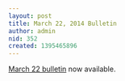 ```yaml
---
layout: post
title: March 22, 2014 Bulletin
author: admin
nid: 352
created: 1395465896
---
```

<a href="http://www.botwoodsda.org/sites/botwoodsda.org/files/03.%20March%2022%2C%202014.pdf">March 22 bulletin</a> now available.
